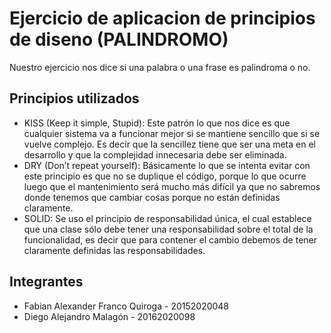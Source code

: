 
# Ejercicio de aplicacion de principios de diseno (PALINDROMO)

Nuestro ejercicio nos dice si una palabra o una frase es palindroma o no.

## Principios utilizados

- KISS (Keep it simple, Stupid): Este patrón lo que nos dice es que cualquier sistema va a funcionar mejor si se mantiene sencillo que si se vuelve complejo. Es decir que la sencillez tiene que ser una meta en el desarrollo y que la complejidad innecesaria debe ser eliminada.
- DRY (Don’t repeat yourself): Básicamente lo que se intenta evitar con este principio es que no se duplique el código, porque lo que ocurre luego que el mantenimiento será mucho más difícil ya que no sabremos donde tenemos que cambiar cosas porque no están definidas claramente.
- SOLID: Se uso el principio de responsabilidad única, el cual establece que una clase sólo debe tener una responsabilidad sobre el total de la funcionalidad, es decir que para contener el cambio debemos de tener claramente definidas las responsabilidades.

## Integrantes

- Fabian Alexander Franco Quiroga - 20152020048 
- Diego Alejandro Malagón - 20162020098

